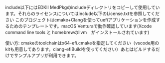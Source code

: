 include以下にはEDKⅡ MedPkgのincludeディレクトリをコピーして使用しています。それらのライセンスについてはinclude以下のLicense.txtを参照してください
このプロジェクトはcmake+Clangを使ってuefiアプリケーションを作成するためのテンプレートです。macOS Venturaで動作確認しています(Xcode command line tools と homebrewのllvm　がインストールされています)

使い方:
cmakeのtoolchainはx64-efi.cmakeを指定してください（vscode用のkitも用意してあります。clang-efiBuildを使ってください）あとはビルドするだけでサンプルアプリが利用できます。

